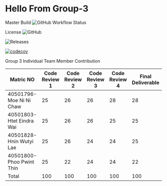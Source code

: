 # Hello From Group-3 
Master Build  ![GitHub Workflow Status](https://img.shields.io/github/workflow/status/moeni12/Group3/A%20workflow%20for%20my%20group3%20App/master)

License ![GitHub](https://img.shields.io/github/license/moeni12/Group3)

![Releases](https://img.shields.io/github/release/moeni12/Group3)

[![codecov](https://codecov.io/gh/moeni12/Group3/branch/master/graph/badge.svg?token=KSKYTOURYB)](https://codecov.io/gh/moeni12/Group3)

Group 3 Individual Team Member Contribution 

  <table>
    <thead>
      <tr>
        <th>Matric NO</th>
        <th>Code Review 1</th>
        <th>Code Review 2</th>
        <th>Code Review 3</th>
        <th>Code Review 4</th>
         <th>Final Deliverable </th>
      </tr>
    </thead>
    <tbody>
        <tr>
            <td>40501796-Moe Ni Ni Chaw </td>
            <td>25</td>
            <td>26</td>
            <td>26</td>
            <td>28</td>
            <td>28</td>
        </tr>
        <tr>
            <td>40501803-Htet Eindra Wai</td>
            <td>25</td>
            <td>26</td>
            <td>26</td>
             <td>25</td>
            <td>25</td>
        </tr>
         <tr>
            <td> 40501828- Hnin Wutyi Lae</td>
            <td>25</td>
            <td>26</td>
            <td>24</td>
             <td>24</td>
            <td>25</td>
        </tr>
        <tr>
            <td> 40501800- Phoo Pwint Thin</td>
            <td>25</td>
            <td>22</td>
            <td>24</td>
             <td>24</td>
            <td>22</td>
        </tr>
        <tr>
        <td> Total</td>
        <td> 100 </td>
         <td> 100 </td>
          <td> 100 </td>
          <td> 100 </td>
        <td>100</td>
        </tr>
    </tbody>
  </table>
